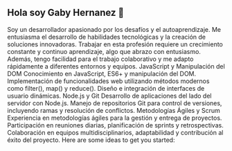 ## Hola soy Gaby Hernanez 👋


Soy un desarrollador apasionado por los desafíos y el autoaprendizaje. Me entusiasma el desarrollo de habilidades tecnológicas y la creación de soluciones innovadoras. Trabajar en esta profesión requiere un crecimiento constante y continuo aprendizaje, algo que abrazo con entusiasmo. Además, tengo facilidad para el trabajo colaborativo y me adapto rápidamente a diferentes entornos y equipos.
JavaScript y Manipulación del DOM
Conocimiento en JavaScript, ES6+ y manipulación del DOM.
Implementación de funcionalidades web utilizando métodos modernos como filter(), map() y reduce().
Diseño e integración de interfaces de usuario dinámicas.
Node.js y Git
Desarrollo de aplicaciones del lado del servidor con Node.js.
Manejo de repositorios Git para control de versiones, incluyendo ramas y resolución de conflictos.
Metodologías Ágiles y Scrum
Experiencia en metodologías ágiles para la gestión y entrega de proyectos.
Participación en reuniones diarias, planificación de sprints y retrospectivas.
Colaboración en equipos multidisciplinarios, adaptabilidad y contribución al éxito del proyecto.
Here are some ideas to get you started:


